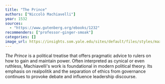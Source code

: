 ```yaml
---
title: "The Prince"
authors: ["Niccolò Machiavelli"]
year: 1532
sources:
  - "https://www.gutenberg.org/ebooks/1232"
recommenders: ["professor-ginger-smoak"]
categories: []
image_url: https://insights.som.yale.edu/sites/default/files/styles/max_1300x1300/public/2021-04/Portrait_of_Niccolo_Machiavelli_by_Santi_di_Tito.jpeg?itok=slLB2RKN
---
```


*The Prince* is a political treatise that offers pragmatic advice to rulers on how to gain and maintain power. Often interpreted as cynical or even ruthless, Machiavelli's work is foundational in modern political theory. Its emphasis on realpolitik and the separation of ethics from governance continues to provoke debate and influence leadership discourse.

